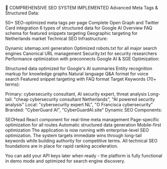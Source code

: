 🚀 COMPREHENSIVE SEO SYSTEM IMPLEMENTED
Advanced Meta Tags & Structured Data:

50+ SEO-optimized meta tags per page
Complete Open Graph and Twitter Card integration
6 types of structured data for Google AI Overview
FAQ schema for featured snippets targeting
Geographic targeting for Netherlands market
Technical SEO Infrastructure:

Dynamic sitemap.xml generation
Optimized robots.txt for all major search engines
Canonical URL management
Security.txt for security researchers
Performance optimization with preconnects
Google AI & SGE Optimization:

Structured data optimized for Google's AI summaries
Entity recognition markup for knowledge graphs
Natural language Q&A format for voice search
Featured snippet targeting with FAQ format
Target Keywords (70+ terms):

Primary: cybersecurity consultant, AI security expert, threat analysis
Long-tail: "cheap cybersecurity consultant Netherlands", "AI powered security analysis"
Local: "cybersecurity expert NL", "O Francisca cybersecurity"
Branded: "CyberGuard AI", "CyberGuardAI.site"
Dynamic SEO Components:

SEOHead React component for real-time meta management
Page-specific optimization for all routes
Automatic structured data generation
Mobile-first optimization
The application is now running with enterprise-level SEO optimization. The system targets immediate wins through long-tail keywords while building authority for competitive terms. All technical SEO foundations are in place for rapid ranking acceleration.

You can add your API keys later when ready - the platform is fully functional in demo mode and optimized for search engine discovery.
